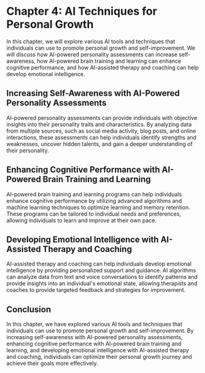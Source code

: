 Chapter 4: AI Techniques for Personal Growth
============================================

In this chapter, we will explore various AI tools and techniques that individuals can use to promote personal growth and self-improvement. We will discuss how AI-powered personality assessments can increase self-awareness, how AI-powered brain training and learning can enhance cognitive performance, and how AI-assisted therapy and coaching can help develop emotional intelligence.

Increasing Self-Awareness with AI-Powered Personality Assessments
-----------------------------------------------------------------

AI-powered personality assessments can provide individuals with objective insights into their personality traits and characteristics. By analyzing data from multiple sources, such as social media activity, blog posts, and online interactions, these assessments can help individuals identify strengths and weaknesses, uncover hidden talents, and gain a deeper understanding of their personality.

Enhancing Cognitive Performance with AI-Powered Brain Training and Learning
---------------------------------------------------------------------------

AI-powered brain training and learning programs can help individuals enhance cognitive performance by utilizing advanced algorithms and machine learning techniques to optimize learning and memory retention. These programs can be tailored to individual needs and preferences, allowing individuals to learn and improve at their own pace.

Developing Emotional Intelligence with AI-Assisted Therapy and Coaching
-----------------------------------------------------------------------

AI-assisted therapy and coaching can help individuals develop emotional intelligence by providing personalized support and guidance. AI algorithms can analyze data from text and voice conversations to identify patterns and provide insights into an individual's emotional state, allowing therapists and coaches to provide targeted feedback and strategies for improvement.

Conclusion
----------

In this chapter, we have explored various AI tools and techniques that individuals can use to promote personal growth and self-improvement. By increasing self-awareness with AI-powered personality assessments, enhancing cognitive performance with AI-powered brain training and learning, and developing emotional intelligence with AI-assisted therapy and coaching, individuals can optimize their personal growth journey and achieve their goals more effectively.
